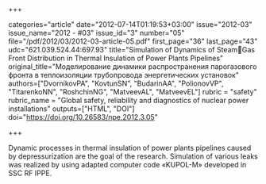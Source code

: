 +++

categories="article"
date="2012-07-14T01:19:53+03:00"
issue="2012-03"
issue_name="2012 - #03"
issue_id="3"
number="05"
file="/pdf/2012/03/2012-03-article-05.pdf"
first_page="36"
last_page="43"
udc="621.039.524.44:697.93"
title="Simulation of Dynamics of SteamGas Front Distribution in Thermal Insulation of Power Plants Pipelines"
original_title="Моделирование динамики распространения парогазового фронта в теплоизоляции трубопровода энергетических установок"
authors=["DvornikovPA", "KovtunSN", "BudarinAA", "PolionovVP", "TitarenkoNN", "RoshchinNG", "MatveevAL", "MatveevEL"]
rubric = "safety"
rubric_name = "Global safety, reliability and diagnostics of nuclear power installations"
outputs=["HTML", "DOI"]
doi="https://doi.org/10.26583/npe.2012.3.05"

+++

Dynamic processes in thermal insulation of power plants pipelines caused by depressurization are the goal of the research. Simulation of various leaks was realized by using adapted computer code «KUPOL-M» developed in SSC RF IPPE.